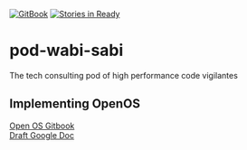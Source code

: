 [![GitBook](https://sm3lir.cloudimage.io/s/width/34/https://www.gitbook.com/assets/images/logo/128.png?v=9.0.4)](https://wabi-sabi.gitbooks.io/living-charter/content/.)
[![Stories in Ready](https://badge.waffle.io/enspiral-dev-academy/pod-mahi-wahi.svg?label=ready&title=Ready)](http://waffle.io/enspiral-dev-academy/pod-wabi-sabi)

# pod-wabi-sabi
The tech consulting pod of high performance code vigilantes

## Implementing OpenOS
[Open OS Gitbook](https://enspiral.gitbooks.io/os-draft/content)  
[Draft Google Doc](https://docs.google.com/document/d/1as22xHOG5JzxKb8sDZW4iCyQHh8st52g3bAXoYzoYHc/edit?pli=1)
